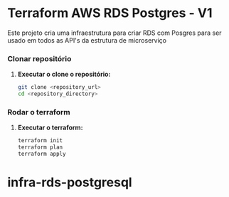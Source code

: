 # Terraform AWS RDS Postgres - V1

Este projeto cria uma infraestrutura para criar  RDS com Posgres para ser usado em todos as API's da estrutura de microserviço

### Clonar repositório

1. **Executar o clone o repositório:**
   ```bash
   git clone <repository_url>
   cd <repository_directory>

### Rodar o terraform

1. **Executar o terraform:**
   ```bash
   terraform init
   terraform plan
   terraform apply
# infra-rds-postgresql
